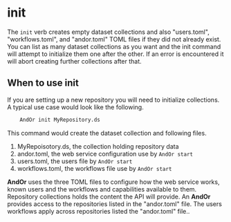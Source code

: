 
# init

The `init` verb creates empty dataset collections and also
"users.toml", "workflows.toml", and "andor.toml" TOML
files if they did not already exist.  You can list as many 
dataset collections as you want and the init command will 
attempt to initialize them one after the other.  If an error 
is encountered it will abort creating further collections
after that.

## When to use init

If you are setting up a new repository you will need to initialize
collections. A typical use case would look like the following.

```bash
    AndOr init MyRepository.ds
```

This command would create the dataset collection and following files.

1. MyRepoisotory.ds, the collection holding repository data
2. andor.toml, the web service configuration use by `AndOr start`
3. users.toml, the users file by `AndOr start`
4. workflows.toml, the workflows file use by `AndOr start`

**AndOr** uses the three TOML files to configure how the web 
service works, known users and the workflows and capabilities
available to them.  Repository collections holds the content 
the API will provide. An **AndOr** provides access to 
the repositories listed in the "andor.toml" file. The users
workflows apply across repositories listed the "andor.toml" file..



